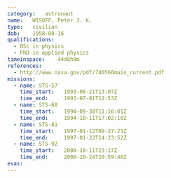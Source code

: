 ```yaml
---
category:	astronaut
name:	WISOFF, Peter J. K.
type:	civilian
dob:	1958-08-16
qualifications:
  - BSc in physics
  - PhD in applied physics
timeinspace:	44d8h9m
references:
  - http://www.nasa.gov/pdf/740566main_current.pdf
missions:
  - name: STS-57
    time_start:   1993-06-21T13:07Z
    time_end:     1993-07-01T12:53Z
  - name: STS-68
    time_start:   1994-09-30T11:16:01Z
    time_end:     1994-10-11T17:02:10Z
  - name: STS-81
    time_start:   1997-01-12T09:27:23Z
    time_end:     1997-01-22T14:23:52Z
  - name: STS-92
    time_start:   2000-10-11T23:17Z
    time_end:     2000-10-24T20:59:48Z
evas:
---
```

